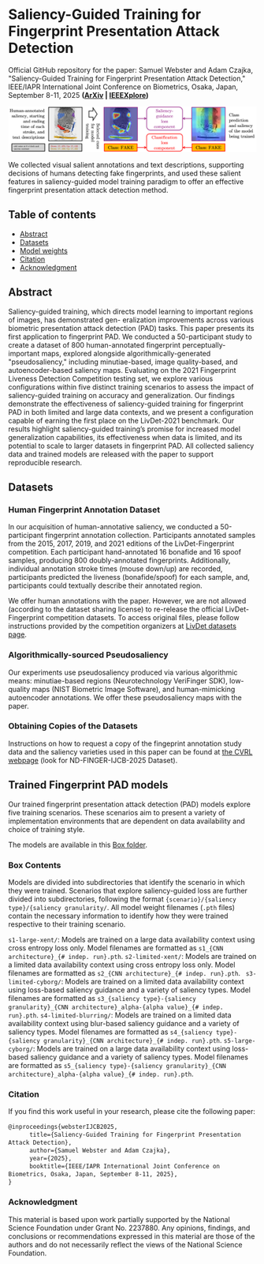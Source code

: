 # Saliency-Guided Training for Fingerprint Presentation Attack Detection

Official GitHub repository for the paper: Samuel Webster and Adam Czajka, "Saliency-Guided Training for Fingerprint Presentation Attack Detection," IEEE/IAPR International Joint Conference on Biometrics, Osaka, Japan, September 8-11, 2025 **([ArXiv](https://www.arxiv.org/abs/2505.02176) | [IEEEXplore](https://ieeexplore.ieee.org/))**

![Paper teaser graphic](teaser.jpg)

We collected visual salient annotations and text descriptions, supporting decisions of humans detecting fake fingerprints, and used these salient features in saliency-guided model training paradigm to offer an effective fingerprint presentation attack detection method.

## Table of contents
* [Abstract](#abstract)
* [Datasets](#datasets)
* [Model weights](#weights)
* [Citation](#citation)
* [Acknowledgment](#acknowledgment)

<a name="abstract"/></a>
## Abstract

Saliency-guided training, which directs model learning to important regions of images, has demonstrated gen- eralization improvements across various biometric presentation attack detection (PAD) tasks. This paper presents its first application to fingerprint PAD. We conducted a 50-participant study to create a dataset of 800 human-annotated fingerprint perceptually-important maps, explored alongside algorithmically-generated "pseudosaliency," including minutiae-based, image quality-based, and autoencoder-based saliency maps. Evaluating on the 2021 Fingerprint Liveness Detection Competition testing set, we explore various configurations within five distinct training scenarios to assess the impact of saliency-guided training on accuracy and generalization. Our findings demonstrate the effectiveness of saliency-guided training for fingerprint PAD in both limited and large data contexts, and we present a configuration capable of earning the first place on the LivDet-2021 benchmark. Our results highlight saliency-guided training’s promise for increased model generalization capabilities, its effectiveness when data is limited, and its potential to scale to larger datasets in fingerprint PAD. All collected saliency data and trained models are released with the paper to support reproducible research.

<a name="datasets"/></a>
## Datasets

### Human Fingerprint Annotation Dataset

In our acquisition of human-annotative saliency, we conducted a 50-participant fingerprint annotation collection. Participants annotated samples from the 2015, 2017, 2019, and 2021 editions of the LivDet-Fingerprint competition. Each participant hand-annotated 16 bonafide and 16 spoof samples, producing 800 doubly-annotated fingerprints. Additionally, individual annotation stroke times (mouse down/up) are recorded, participants predicted the liveness (bonafide/spoof) for each sample, and, participants could textually describe their annotated region. 

We offer human annotations with the paper. However, we are not allowed (according to the dataset sharing license) to re-release the official LivDet-Fingerprint competition datasets. To access original files, please follow instructions provided by the competition organizers at [LivDet datasets page](https://livdet.org/registration.php).

### Algorithmically-sourced Pseudosaliency

Our experiments use pseudosaliency produced via various algorithmic means: minutiae-based regions (Neurotechnology VeriFinger SDK), low-quality maps (NIST Biometric Image Software), and human-mimicking autoencoder annotations. We offer these pseudosaliency maps with the paper.

### Obtaining Copies of the Datasets

Instructions on how to request a copy of the fingeprint annotation study data and the saliency varieties used in this paper can be found at [the CVRL webpage](https://cvrl.nd.edu/projects/data/) (look for ND-FINGER-IJCB-2025 Dataset).

<a name="weights"/></a>

## Trained Fingerprint PAD models

Our trained fingerprint presentation attack detection (PAD) models explore five training scenarios. These scenarios aim to present a variety of implementation environments that are dependent on data availability and choice of training style. 

The models are available in this [Box folder](https://notredame.box.com/s/rvrvz8d5eeuldeeffv7f8z6jdi3jala4).

### Box Contents

Models are divided into subdirectories that identify the scenario in which they were trained. Scenarios that explore saliency-guided loss are further divided into subdirectories, following the format `{scenario}/{saliency type}/{saliency granularity/`. All model weight filenames (`.pth` files) contain the necessary information to identify how they were trained respective to their training scenario.

`s1-large-xent/`: Models are trained on a large data availability context using cross entropy loss only. Model filenames are formatted as `s1_{CNN architecture}_{# indep. run}.pth`.
`s2-limited-xent/`: Models are trained on a limited data availability context using cross entropy loss only. Model filenames are formatted as `s2_{CNN architecture}_{# indep. run}.pth`.
` s3-limited-cyborg/`: Models are trained on a limited data availability context using loss-based saliency guidance and a variety of saliency types. Model filenames are formatted as `s3_{saliency type}-{saliency granularity}_{CNN architecture}_alpha-{alpha value}_{# indep. run}.pth`.
 `s4-limited-blurring/`: Models are trained on a limited data availability context using blur-based saliency guidance and a variety of saliency types. Model filenames are formatted as `s4_{saliency type}-{saliency granularity}_{CNN architecture}_{# indep. run}.pth`.
  `s5-large-cyborg/`: Models are trained on a large data availability context using loss-based saliency guidance and a variety of saliency types. Model filenames are formatted as `s5_{saliency type}-{saliency granularity}_{CNN architecture}_alpha-{alpha value}_{# indep. run}.pth`.

<a name="citation"/></a>
### Citation

If you find this work useful in your research, please cite the following paper:
```
@inproceedings{websterIJCB2025,
      title={Saliency-Guided Training for Fingerprint Presentation Attack Detection}, 
      author={Samuel Webster and Adam Czajka},
      year={2025},
      booktitle={IEEE/IAPR International Joint Conference on Biometrics, Osaka, Japan, September 8-11, 2025},
}
```

<a name="acknowledgment"/></a>
### Acknowledgment
This material is based upon work partially supported by the National Science Foundation under Grant No. 2237880. Any opinions, findings, and conclusions
or recommendations expressed in this material are those of the authors and do not necessarily reflect the views of the National Science Foundation.
